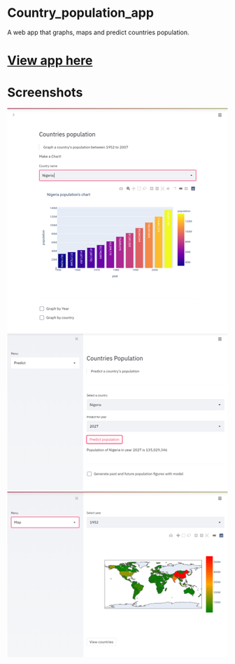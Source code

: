 # Country_population_app

A web app that graphs, maps and predict countries population. <br/>

# [View app here](http://country-population.herokuapp.com/)


# Screenshots
![home](https://github.com/DorcasOJ/country-population-app/blob/main/images/home.png?raw=true 'Home')
![predict](https://github.com/DorcasOJ/country-population-app/blob/main/images/predict.png?raw=true 'Predict_population')
![map](https://github.com/DorcasOJ/country-population-app/blob/main/images/map.png?raw=true 'map_population')
